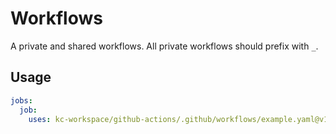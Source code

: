 # Workflows

A private and shared workflows. All private workflows should prefix with `_`.

## Usage

```yaml
jobs:
  job:
    uses: kc-workspace/github-actions/.github/workflows/example.yaml@v1
```
